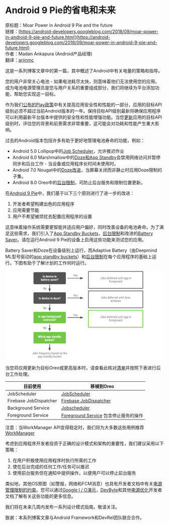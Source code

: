 # Android 9 Pie的省电和未来

原标题：Moar Power in Android 9 Pie and the future  
链接：[https://android-developers.googleblog.com/2018/09/moar-power-in-android-9-pie-and-future.html](https://android-developers.googleblog.com/2018/09/moar-power-in-android-9-pie-and-future.html)  
作者：Madan Ankapura (Android产品经理)  
翻译：[arjinmc](https://github.com/arjinmc)  

这是一系列博客文章中的第一篇，其中概述了Android中有关电量的策略和指导。

您的用户非常关心电池 - 如果电池耗尽太快，则意味着他们无法使用您的应用。成为电池电源管理员是您与用户关系的重要组成部分，我们将继续为平台添加功能，帮助您实现这一目标。

作为我们[公布的Play政策](https://android-developers.googleblog.com/2017/12/improving-app-security-and-performance.html)中有关提高应用安全性和性能的一部分，应用的目标API级别必须不超过当前Android版本的一年。保持目标API级别最新将确保应用程序可以利用最新平台版本中提供的安全性和性能增强功能。当您[更新](https://developer.android.com/distribute/best-practices/develop/target-sdk)应用的目标API级别时，评估您的背景和前景需求非常重要，这可能会对功耗和性能产生重大影响。

过去的Android版本包括许多有助于更好地管理电池寿命的功能，例如：

* Android 5.0 Lollipop中的[Job Scheduler](https://developer.android.com/reference/android/app/job/JobScheduler)，允许推迟作业
* Android 6.0 Marshmallow中的[Doze和App Standby](https://developer.android.com/about/versions/marshmallow/android-6.0-changes#behavior-power)会禁用网络访问并暂停同步和后台工作 - 当设备或应用程序长时间未使用时。
* Android 7.0 Nougat中的[Doze改进](https://developer.android.com/about/versions/nougat/android-7.0-changes#doze)，当屏幕关闭而非静止时应用Doze限制的子集。
* Android 8.0 Oreo中的[后台限制](https://developer.android.com/about/versions/oreo/android-8.0-changes#back-all)，可防止后台服务和限制位置更新。

在[Android 9 Pie](https://developer.android.com/about/versions/pie/)中，我们基于以下三个原则进行了进一步的改进：

1. 开发者希望构建出色的应用程序
2. 应用需要节能
3. 用户不希望被烦扰去配置应用程序的设置

这意味着操作系统需要更智能并适应用户偏好，同时改善设备的电池寿命。为了满足这些需求，我们引入了[App Standby Buckets](https://developer.android.com/topic/performance/appstandby)，[后台限制](https://developer.android.com/topic/performance/background-optimization#bg-restrict)和改进的[Battery Saver](https://developer.android.com/about/versions/pie/power#battery-saver)。请在运行Android 9 Pie的设备上启用这些功能来测试您的应用。

Battery Saver和Doze在设备级别上运行，而Adaptive Battery（由Deepmind ML型号驱动的[app standby buckets](https://developer.android.com/about/versions/pie/power#buckets)）和[后台限制](https://developer.android.com/topic/performance/background-optimization#bg-restrict)在每个应用程序的基础上运行。下图有助于了解计划的工作何时运行。

![img](../images/2018.9.11.png)  

当您将应用更新为目标Oreo或更高版本时，请查看此核对[清单](https://developer.android.com/distribute/best-practices/develop/target-sdk)并按照下表进行后台工作处理。

目前使用	| 移植到Oreo
---|---
JobScheduler | [JobScheduler](https://developer.android.com/topic/performance/scheduling#js)
Firebase JobDispatcher | [Firebase JobDispatcher](https://developer.android.com/topic/performance/scheduling#fjd)
Background Service | [Jobscheduler](https://developer.android.com/topic/performance/scheduling#js)
Foreground Service | [Foreground Service](https://developer.android.com/guide/components/services#Foreground) 包含停止服务的操作

注意：当WorkManager API变得稳定时，我们将为大多数这些用例推荐[WorkManager](https://developer.android.com/topic/libraries/architecture/workmanager)

考虑到应用程序开发者投资于正确的设计模式和架构的重要性，我们建议采用以下策略：

1. 在用户积极使用应用程序时执行所需的工作
2. 使在后台完成的任何工作/任务可以推迟
3. 使用前台服务但在通知中提供操作，以便用户可以停止前台服务

类似地，其他OS原图（如警报，网络和FCM消息）也具有开发者文档中有关[电源管理限制的约束](https://developer.android.com/topic/performance/power/power-details)。您可以通过[Google I / O演示](https://youtu.be/kGWT99eMgyM?t=1s)，[DevByte](https://www.youtube.com/watch?v=yVGKOHtYwsA&)和其他[电源优化](http://d.android.com/power)开发者文档了解有关这些功能的更多信息。

我们将在未来几周内发布一系列设计模式指南。敬请关注。

致谢：本系列博客文章与Android Framework和DevRel团队联合合作。
